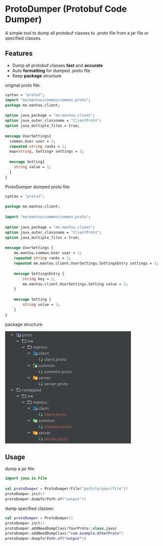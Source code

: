 # ProtoDumper (Protobuf Code Dumper)
A simple tool to dump all protobuf classes to .proto file from a jar file or specified classes.

## Features
- Dump all protobuf classes **fast** and **accurate**
- Auto **formatting** for dumped .proto file
- Keep **package** structure

original proto file:
```protobuf
syntax = "proto3";
import "me/mantou/common/common.proto";
package me.mantou.client;

option java_package = "me.mantou.client";
option java_outer_classname = "ClientProto";
option java_multiple_files = true;

message UserSettings{
  common.User user = 1;
  repeated string ranks = 2;
  map<string, Setting> settings = 3;

  message Setting{
    string value = 1;
  }
}
```
ProtoDumper dumped proto file:
```protobuf
syntax = "proto3";

package me.mantou.client;

import "me/mantou/common/common.proto";

option java_package = "me.mantou.client";
option java_outer_classname = "ClientProto";
option java_multiple_files = true;

message UserSettings {
    me.mantou.common.User user = 1;
    repeated string ranks = 2;
    repeated me.mantou.client.UserSettings.SettingsEntry settings = 3;

    message SettingsEntry {
        string key = 1;
        me.mantou.client.UserSettings.Setting value = 2;
    }

    message Setting {
        string value = 1;
    }
}
```

package structure:

![](/screenshots/001.png)

## Usage
dump a jar file:

```kotlin
import java.io.File

val protoDumper = ProtoDumper(File("path/to/your/file"))
protoDumper.init()
protoDumper.dumpTo(Path.of("output"))
```

dump specified classes:

```kotlin
val protoDumper = ProtoDumper()
protoDumper.init()
protoDumper.addNeedDumpClass(YourProto::class.java)
protoDumper.addNeedDumpClass("com.example.OtherProto")
protoDumper.dumpTo(Path.of("output"))
```